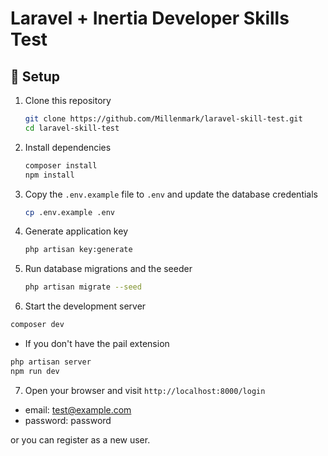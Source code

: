 # Laravel + Inertia Developer Skills Test

## 🚀 Setup

1. Clone this repository
    ```bash
    git clone https://github.com/Millenmark/laravel-skill-test.git
    cd laravel-skill-test
    ```
2. Install dependencies
    ```bash
    composer install
    npm install
    ```
3. Copy the `.env.example` file to `.env` and update the database credentials
    ```bash
    cp .env.example .env
    ```
4. Generate application key
    ```bash
    php artisan key:generate
    ```
5. Run database migrations and the seeder

    ```bash
    php artisan migrate --seed
    ```

6. Start the development server

```bash
composer dev
```

- If you don't have the pail extension

```bash
php artisan server
npm run dev
```

7. Open your browser and visit `http://localhost:8000/login`

- email: test@example.com
- password: password

or you can register as a new user.
